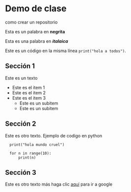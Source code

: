 # Demo de clase
como crear un repositorio

Esta es un palabra en **negrita**

Esta es una palabra en ***italaica***

Este es un código en la misma línea  `print("hola a todos")`.

## Sección 1
Este es un texto

* Este es el item 1
* Este es el item 2
* Este es el item 3
  * Este es un subitem
  * Este es un subitem


## Sección 2
Este es otro texto. Ejemplo de codigo en python


      print("hola mundo cruel")
      
      for n in range(10):
          print(n)


## Sección 3
Este es otro texto más
haga clic  [aquí](www.google.com) para ir a google
